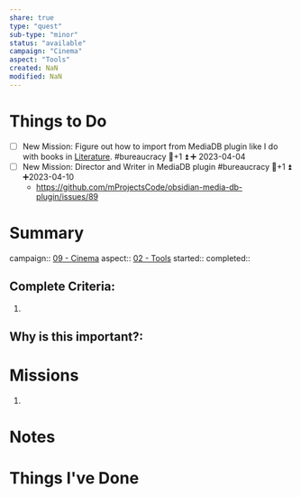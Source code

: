 ```yaml
---
share: true
type: "quest"
sub-type: "minor"
status: "available"
campaign: "Cinema"
aspect: "Tools"
created: NaN 
modified: NaN
---
```

 
 
# Things to Do
- [ ] New Mission: Figure out how to import from MediaDB plugin like I do with books in [Literature](./06%20-%20Literature.md). #bureaucracy 🥄+1 ⏫ ➕ 2023-04-04
- [ ] New Mission: Director and Writer in MediaDB plugin #bureaucracy 🥄+1 ⏫  ➕2023-04-10
	- https://github.com/mProjectsCode/obsidian-media-db-plugin/issues/89
# Summary
campaign:: [09 - Cinema](09%20-%20Cinema.md)
aspect:: [02 - Tools](09%20-%20Cinema/02%20-%20Tools/02%20-%20Tools.md)
started:: 
completed::
## Complete Criteria:
1. 

## Why is this important?:

# Missions
1.

# Notes

# Things I've Done